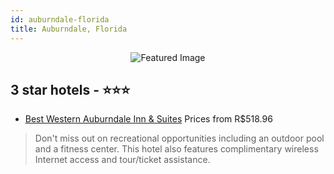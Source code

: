 ```yaml
---
id: auburndale-florida
title: Auburndale, Florida
---
```


<center><img src="https://i.travelapi.com/hotels/2000000/1450000/1442900/1442883/53908809_z.jpg" alt="Featured Image" /></center>


##  3 star hotels - ⭐️⭐️⭐️

-    [Best Western Auburndale Inn & Suites](https://us.hurb.com/hotels/auburndale/best-western-auburndale-inn-suites-JNP-JP914588?cmp=18055) Prices from R$518.96
   > Don't miss out on recreational opportunities including an outdoor pool and a fitness center. This hotel also features complimentary wireless Internet access and tour/ticket assistance.
